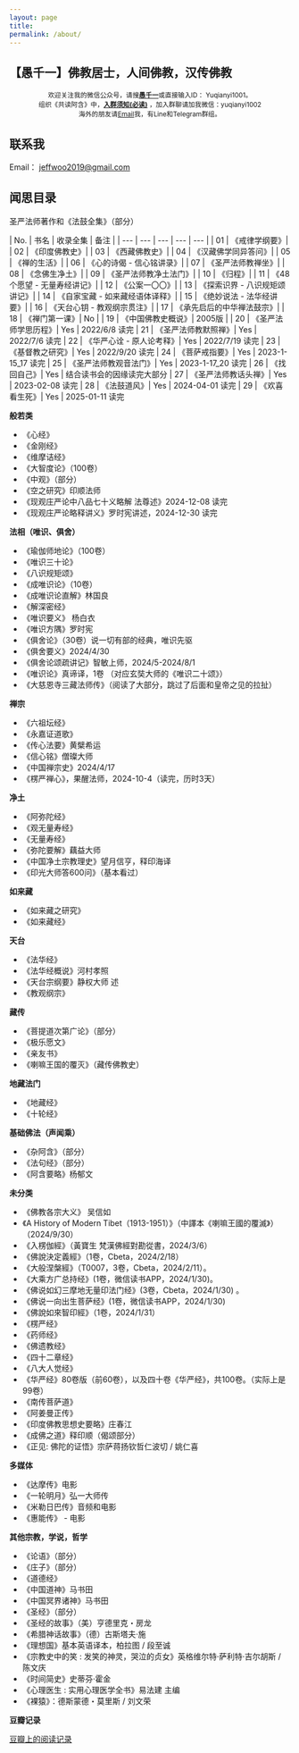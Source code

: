 ```yaml
---
layout: page
title: 
permalink: /about/
---
```


## 【愚千一】佛教居士，人间佛教，汉传佛教

<div style="display: block; text-align: center;">
  <div style="font-size:smaller">欢迎关注我的微信公众号，请搜<b><u>愚千一</u></b>或直接输入ID： Yuqianyi1001。<br>
    组织《共读阿含》中，<a href="/join-group-requirements/" target="_blank"><b>入群须知(必读)</b></a> ，加入群聊请加我微信：yuqianyi1002<br>
    海外的朋友请<a href="mailto:jeffwoo2019@gmail.com" target="_blank">Email</a>我，有Line和Telegram群组。</div>
</div>

## 联系我

Email： [jeffwoo2019@gmail.com](mailto:jeffwoo2019@gmail.com)

## 闻思目录

圣严法师著作和《法鼓全集》（部分）

| No. | 书名 | 收录全集 | 备注 | 
| --- | --- | --- | --- | --- |
| 01 | 《戒律学纲要》|
| 02 | 《印度佛教史》| 
| 03 | 《西藏佛教史》| 
| 04 | 《汉藏佛学同异答问》|
| 05 | 《禅的生活》|
| 06 | 《心的诗偈 - 信心铭讲录》|
| 07 | 《圣严法师教禅坐》|
| 08 | 《念佛生净土》|
| 09 | 《圣严法师教净土法门》|
| 10 | 《归程》|
| 11 | 《48个愿望 - 无量寿经讲记》|
| 12 | 《公案一〇〇》|
| 13 | 《探索识界 - 八识规矩颂讲记》| 
| 14 | 《自家宝藏 - 如来藏经语体译释》|
| 15 | 《绝妙说法 - 法华经讲要》|
| 16 | 《天台心钥 - 教观纲宗贯注》|
| 17 | 《承先启后的中华禅法鼓宗》|
| 18 | 《禅门第一课》| No |
| 19 | 《中国佛教史概说》| 2005版 | 
| 20 | 《圣严法师学思历程》| Yes | 2022/6/8 读完
| 21 | 《圣严法师教默照禅》| Yes | 2022/7/6 读完
| 22 | 《华严心诠 - 原人论考释》| Yes | 2022/7/19 读完
| 23 | 《基督教之研究》| Yes | 2022/9/20 读完
| 24 | 《菩萨戒指要》| Yes | 2023-1-15_17 读完
| 25 | 《圣严法师教观音法门》| Yes | 2023-1-17_20 读完
| 26 | 《找回自己》| Yes | 结合读书会的因缘读完大部分
| 27 | 《圣严法师教话头禅》| Yes | 2023-02-08 读完
| 28 | 《法鼓道风》| Yes | 2024-04-01 读完
| 29 | 《欢喜看生死》| Yes | 2025-01-11 读完

**般若类**

* 《心经》
* 《金刚经》
* 《维摩诘经》
* 《大智度论》（100卷）
* 《中观》（部分）
* 《空之研究》印顺法师
* 《现观庄严论中八品七十义略解 法尊述》2024-12-08 读完
* 《现观庄严论略释讲义》罗时宪讲述，2024-12-30 读完


**法相（唯识、俱舍）**

* 《瑜伽师地论》（100卷）
* 《唯识三十论》
* 《八识规矩颂》
* 《成唯识论》（10卷）
* 《成唯识论直解》林国良
* 《解深密经》
* 《唯识要义》 杨白衣
* 《唯识方隅》罗时宪
* 《俱舍论》（30卷）说一切有部的经典，唯识先驱
* 《俱舍要义》2024/4/30
* 《俱舍论颂疏讲记》智敏上师，2024/5-2024/8/1
* 《唯识论》真谛译，1卷 （对应玄奘大师的《唯识二十颂》）
* 《大慈恩寺三藏法师传》（阅读了大部分，跳过了后面和皇帝之见的拉扯）

**禅宗**

* 《六祖坛经》
* 《永嘉证道歌》
* 《传心法要》黄檗希运
* 《信心铭》僧璨大师
* 《中国禅宗史》2024/4/17
* 《楞严禅心》，果醒法师，2024-10-4（读完，历时3天）

**净土**

* 《阿弥陀经》
* 《观无量寿经》
* 《无量寿经》
* 《弥陀要解》藕益大师
* 《中国净土宗教理史》望月信亨，释印海译
* 《印光大师答600问》（基本看过）

**如来藏**

* 《如来藏之研究》
* 《如来藏经》

**天台**

* 《法华经》
* 《法华经概说》河村孝照
* 《天台宗纲要》静权大师 述
* 《教观纲宗》

**藏传**

* 《菩提道次第广论》（部分）
* 《极乐愿文》
* 《亲友书》
* 《喇嘛王国的覆灭》（藏传佛教史）

**地藏法门**
* 《地藏经》
* 《十轮经》

**基础佛法（声闻乘）**

* 《杂阿含》（部分）
* 《法句经》（部分）
* 《阿含要略》杨郁文

**未分类**

* 《佛教各宗大义》 吴信如
* 《A History of Modern Tibet（1913-1951）》（中譯本《喇嘛王國的覆滅》）（2024/9/30）
* 《入楞伽經》（黃寶生 梵漢佛經對勘從書，2024/3/6）
* 《佛說決定義經》（1卷，Cbeta，2024/2/18）
* 《大般涅槃經》（T0007，3卷，Cbeta，2024/2/11）。
* 《大乘方广总持经》(1卷，微信读书APP，2024/1/30)。
* 《佛说如幻三摩地无量印法门经》(3卷，Cbeta，2024/1/30) 。
* 《佛说一向出生菩萨经》(1卷，微信读书APP，2024/1/30)
* 《佛說如來智印經》（1卷，2024/1/31）
* 《楞严经》
* 《药师经》
* 《佛遗教经》
* 《四十二章经》
* 《八大人觉经》
* 《华严经》80卷版（前60卷），以及四十卷《华严经》，共100卷。（实际上是99卷）
* 《南传菩萨道》
* 《阿姜曼正传》
* 《印度佛教思想史要略》庄春江
* 《成佛之道》释印顺（偈颂部分）
* 《正见: 佛陀的证悟》宗萨蒋扬钦哲仁波切 / 姚仁喜

**多媒体**
* 《达摩传》电影
* 《一轮明月》弘一大师传
* 《米勒日巴传》音频和电影
* 《惠能传》 - 电影

**其他宗教，学说，哲学**
* 《论语》（部分）
* 《庄子》（部分）
* 《道德经》
* 《中国道神》马书田
* 《中国冥界诸神》马书田
* 《圣经》（部分）
* 《圣经的故事》（美）亨德里克・房龙
* 《希腊神话故事》（德）古斯塔夫·施
* 《理想国》基本英语译本，柏拉图 / 段至诚
* 《宗教史中的笑 : 发笑的神灵，哭泣的贞女》英格维尔特·萨利特·吉尔胡斯 / 陈文庆
* 《时间简史》史蒂芬·霍金 
* 《心理医生 : 实用心理医学全书》易法建 主编
* 《裸猿》：德斯蒙德・莫里斯 / 刘文荣

**豆瓣记录**

[豆瓣上的阅读记录](https://book.douban.com/people/tata20011125/)




